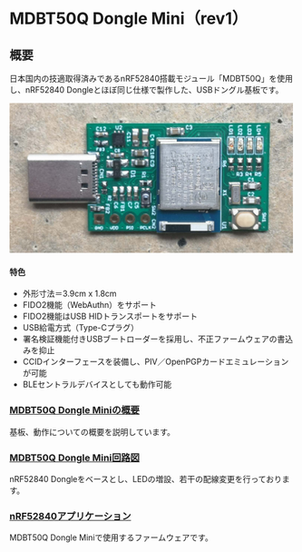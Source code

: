 # MDBT50Q Dongle Mini（rev1）

## 概要

日本国内の技適取得済みであるnRF52840搭載モジュール「MDBT50Q」を使用し、nRF52840 Dongleとほぼ同じ仕様で製作した、USBドングル基板です。

<img src="../../FIDO2Device/MDBT50Q_Dongle_mini/pcb_rev1/assets01/0003.jpg" width="500">

#### 特色
- 外形寸法＝3.9cm x 1.8cm
- FIDO2機能（WebAuthn）をサポート
- FIDO2機能はUSB HIDトランスポートをサポート
- USB給電方式（Type-Cプラグ）
- 署名検証機能付きUSBブートローダーを採用し、不正ファームウェアの書込みを抑止
- CCIDインターフェースを装備し、PIV／OpenPGPカードエミュレーションが可能
- BLEセントラルデバイスとしても動作可能

### [MDBT50Q Dongle Miniの概要](../../FIDO2Device/MDBT50Q_Dongle_mini/pcb_rev1/README.md)

基板、動作についての概要を説明しています。

### [MDBT50Q Dongle Mini回路図](../../FIDO2Device/MDBT50Q_Dongle_mini/pcb_rev1/SECDONGL_001.pdf)

nRF52840 Dongleをベースとし、LEDの増設、若干の配線変更を行っております。

### [nRF52840アプリケーション](../../nRF52840_app/README.md)

MDBT50Q Dongle Miniで使用するファームウェアです。
